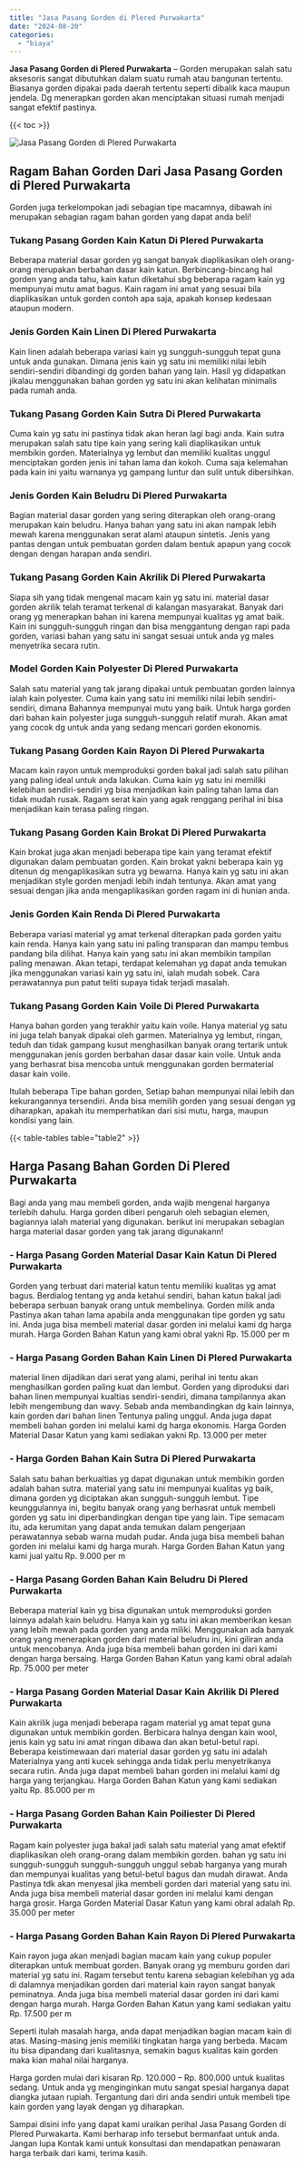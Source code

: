 ```yaml
---
title: "Jasa Pasang Gorden di Plered Purwakarta"
date: "2024-08-20"
categories: 
  - "biaya"
---
```


**Jasa Pasang Gorden di Plered Purwakarta** – Gorden merupakan salah satu aksesoris sangat dibutuhkan dalam suatu rumah atau bangunan tertentu. Biasanya gorden dipakai pada daerah tertentu seperti dibalik kaca maupun jendela. Dg menerapkan gorden akan menciptakan situasi rumah menjadi sangat efektif pastinya.

{{< toc >}}

![Jasa Pasang Gorden di Plered Purwakarta](/images/pasang-gorden-murah16.png)

## Ragam Bahan Gorden Dari Jasa Pasang Gorden di Plered Purwakarta

Gorden juga terkelompokan jadi sebagian tipe macamnya, dibawah ini merupakan sebagian ragam bahan gorden yang dapat anda beli!

### Tukang Pasang Gorden Kain Katun Di Plered Purwakarta

Beberapa material dasar gorden yg sangat banyak diaplikasikan oleh orang-orang merupakan berbahan dasar kain katun. Berbincang-bincang hal gorden yang anda tahu, kain katun diketahui sbg beberapa ragam kain yg mempunyai mutu amat bagus. Kain ragam ini amat yang sesuai bila diaplikasikan untuk gorden contoh apa saja, apakah konsep kedesaan ataupun modern.

### Jenis Gorden Kain Linen Di Plered Purwakarta

Kain linen adalah beberapa variasi kain yg sungguh-sungguh tepat guna untuk anda gunakan. Dimana jenis kain yg satu ini memiliki nilai lebih sendiri-sendiri dibandingi dg gorden bahan yang lain. Hasil yg didapatkan jikalau menggunakan bahan gorden yg satu ini akan kelihatan minimalis pada rumah anda.

### Tukang Pasang Gorden Kain Sutra Di Plered Purwakarta

Cuma kain yg satu ini pastinya tidak akan heran lagi bagi anda. Kain sutra merupakan salah satu tipe kain yang sering kali diaplikasikan untuk membikin gorden. Materialnya yg lembut dan memiliki kualitas unggul menciptakan gorden jenis ini tahan lama dan kokoh. Cuma saja kelemahan pada kain ini yaitu warnanya yg gampang luntur dan sulit untuk dibersihkan.

### Jenis Gorden Kain Beludru Di Plered Purwakarta

Bagian material dasar gorden yang sering diterapkan oleh orang-orang merupakan kain beludru. Hanya bahan yang satu ini akan nampak lebih mewah karena menggunakan serat alami ataupun sintetis. Jenis yang pantas dengan untuk pembuatan gorden dalam bentuk apapun yang cocok dengan dengan harapan anda sendiri.

### Tukang Pasang Gorden Kain Akrilik Di Plered Purwakarta

Siapa sih yang tidak mengenal macam kain yg satu ini. material dasar gorden akrilik telah teramat terkenal di kalangan masyarakat. Banyak dari orang yg menerapkan bahan ini karena mempunyai kualitas yg amat baik. Kain ini sungguh-sungguh ringan dan bisa menggantung dengan rapi pada gorden, variasi bahan yang satu ini sangat sesuai untuk anda yg males menyetrika secara rutin.

### Model Gorden Kain Polyester Di Plered Purwakarta

Salah satu material yang tak jarang dipakai untuk pembuatan gorden lainnya ialah kain polyester. Cuma kain yang satu ini memiliki nilai lebih sendiri-sendiri, dimana Bahannya mempunyai mutu yang baik. Untuk harga gorden dari bahan kain polyester juga sungguh-sungguh relatif murah. Akan amat yang cocok dg untuk anda yang sedang mencari gorden ekonomis.

### Tukang Pasang Gorden Kain Rayon Di Plered Purwakarta

Macam kain rayon untuk memproduksi gorden bakal jadi salah satu pilihan yang paling ideal untuk anda lakukan. Cuma kain yg satu ini memiliki kelebihan sendiri-sendiri yg bisa menjadikan kain paling tahan lama dan tidak mudah rusak. Ragam serat kain yang agak renggang perihal ini bisa menjadikan kain terasa paling ringan.

### Tukang Pasang Gorden Kain Brokat Di Plered Purwakarta

Kain brokat juga akan menjadi beberapa tipe kain yang teramat efektif digunakan dalam pembuatan gorden. Kain brokat yakni beberapa kain yg ditenun dg mengaplikasikan sutra yg bewarna. Hanya kain yg satu ini akan menjadikan style gorden menjadi lebih indah tentunya. Akan amat yang sesuai dengan jika anda mengaplikasikan gorden ragam ini di hunian anda.

### Jenis Gorden Kain Renda Di Plered Purwakarta

Beberapa variasi material yg amat terkenal diterapkan pada gorden yaitu kain renda. Hanya kain yang satu ini paling transparan dan mampu tembus pandang bila dilihat. Hanya kain yang satu ini akan membikin tampilan paling menawan. Akan tetapi, terdapat kelemahan yg dapat anda temukan jika menggunakan variasi kain yg satu ini, ialah mudah sobek. Cara perawatannya pun patut teliti supaya tidak terjadi masalah.

### Tukang Pasang Gorden Kain Voile Di Plered Purwakarta

Hanya bahan gorden yang terakhir yaitu kain voile. Hanya material yg satu ini juga telah banyak dipakai oleh garmen. Materialnya yg lembut, ringan, teduh dan tidak gampang kusut menghasilkan banyak orang tertarik untuk menggunakan jenis gorden berbahan dasar dasar kain voile. Untuk anda yang berhasrat bisa mencoba untuk menggunakan gorden bermaterial dasar kain voile.

Itulah beberapa Tipe bahan gorden, Setiap bahan mempunyai nilai lebih dan kekurangannya tersendiri. Anda bisa memilih gorden yang sesuai dengan yg diharapkan, apakah itu memperhatikan dari sisi mutu, harga, maupun kondisi yang lain.

{{< table-tables table="table2" >}}

## Harga Pasang Bahan Gorden Di Plered Purwakarta

Bagi anda yang mau membeli gorden, anda wajib mengenal harganya terlebih dahulu. Harga gorden diberi pengaruh oleh sebagian elemen, bagiannya ialah material yang digunakan. berikut ini merupakan sebagian harga material dasar gorden yang tak jarang digunakann!

### \- Harga Pasang Gorden Material Dasar Kain Katun Di Plered Purwakarta

Gorden yang terbuat dari material katun tentu memiliki kualitas yg amat bagus. Berdialog tentang yg anda ketahui sendiri, bahan katun bakal jadi beberapa serbuan banyak orang untuk membelinya. Gorden milik anda Pastinya akan tahan lama apabila anda menggunakan tipe gorden yg satu ini. Anda juga bisa membeli material dasar gorden ini melalui kami dg harga murah. Harga Gorden Bahan Katun yang kami obral yakni Rp. 15.000 per m

### \- Harga Pasang Gorden Bahan Kain Linen Di Plered Purwakarta

material linen dijadikan dari serat yang alami, perihal ini tentu akan menghasilkan gorden paling kuat dan lembut. Gorden yang diproduksi dari bahan linen mempunyai kualtias sendiri-sendiri, dimana tampilannya akan lebih mengembung dan wavy. Sebab anda membandingkan dg kain lainnya, kain gorden dari bahan linen Tentunya paling unggul. Anda juga dapat membeli bahan gorden ini melalui kami dg harga ekonomis. Harga Gorden Material Dasar Katun yang kami sediakan yakni Rp. 13.000 per meter

### \- Harga Gorden Bahan Kain Sutra Di Plered Purwakarta

Salah satu bahan berkualtias yg dapat digunakan untuk membikin gorden adalah bahan sutra. material yang satu ini mempunyai kualitas yg baik, dimana gorden yg diciptakan akan sungguh-sungguh lembut. Tipe keunggulannya ini, begitu banyak orang yang berhasrat untuk membeli gorden yg satu ini diperbandingkan dengan tipe yang lain. Tipe semacam itu, ada kerumitan yang dapat anda temukan dalam pengerjaan perawatannya sebab warna mudah pudar. Anda juga bisa membeli bahan gorden ini melalui kami dg harga murah. Harga Gorden Bahan Katun yang kami jual yaitu Rp. 9.000 per m

### \- Harga Pasang Gorden Bahan Kain Beludru Di Plered Purwakarta

Beberapa material kain yg bisa digunakan untuk memproduksi gorden lainnya adalah kain beludru. Hanya kain yg satu ini akan memberikan kesan yang lebih mewah pada gorden yang anda miliki. Menggunakan ada banyak orang yang menerapkan gorden dari material beludru ini, kini giliran anda untuk mencobanya. Anda juga bisa membeli bahan gorden ini dari kami dengan harga bersaing. Harga Gorden Bahan Katun yang kami obral adalah Rp. 75.000 per meter

### \- Harga Pasang Gorden Material Dasar Kain Akrilik Di Plered Purwakarta

Kain akrilik juga menjadi beberapa ragam material yg amat tepat guna digunakan untuk membikin gorden. Berbicara halnya dengan kain wool, jenis kain yg satu ini amat ringan dibawa dan akan betul-betul rapi. Beberapa keistimewaan dari material dasar gorden yg satu ini adalah Materialnya yang anti kucek sehingga anda tidak perlu menyetrikanya secara rutin. Anda juga dapat membeli bahan gorden ini melalui kami dg harga yang terjangkau. Harga Gorden Bahan Katun yang kami sediakan yaitu Rp. 85.000 per m

### \- Harga Pasang Gorden Bahan Kain Poiliester Di Plered Purwakarta

Ragam kain polyester juga bakal jadi salah satu material yang amat efektif diaplikasikan oleh orang-orang dalam membikin gorden. bahan yg satu ini sungguh-sungguh sungguh-sungguh unggul sebab harganya yang murah dan mempunyai kualitas yang betul-betul bagus dan mudah dirawat. Anda Pastinya tdk akan menyesal jika membeli gorden dari material yang satu ini. Anda juga bisa membeli material dasar gorden ini melalui kami dengan harga grosir. Harga Gorden Material Dasar Katun yang kami obral adalah Rp. 35.000 per meter

### \- Harga Pasang Gorden Bahan Kain Rayon Di Plered Purwakarta

Kain rayon juga akan menjadi bagian macam kain yang cukup populer diterapkan untuk membuat gorden. Banyak orang yg memburu gorden dari material yg satu ini. Ragam tersebut tentu karena sebagian kelebihan yg ada di dalamnya menjadikan gorden dari material kain rayon sangat banyak peminatnya. Anda juga bisa membeli material dasar gorden ini dari kami dengan harga murah. Harga Gorden Bahan Katun yang kami sediakan yaitu Rp. 17.500 per m

Seperti itulah masalah harga, anda dapat menjadikan bagian macam kain di atas. Masing-masing jenis memiliki tingkatan harga yang berbeda. Macam itu bisa dipandang dari kualitasnya, semakin bagus kualitas kain gorden maka kian mahal nilai harganya.

Harga gorden mulai dari kisaran Rp. 120.000 – Rp. 800.000 untuk kualitas sedang. Untuk anda yg menginginkan mutu sangat spesial harganya dapat diangka jutaan rupiah. Tergantung dari diri anda sendiri untuk membeli tipe kain gorden yang layak dengan yg diharapkan.

Sampai disini info yang dapat kami uraikan perihal Jasa Pasang Gorden di Plered Purwakarta. Kami berharap info tersebut bermanfaat untuk anda. Jangan lupa Kontak kami untuk konsultasi dan mendapatkan penawaran harga terbaik dari kami, terima kasih.
